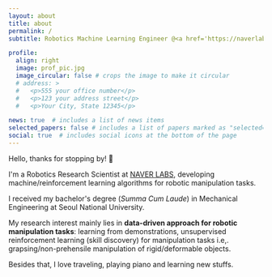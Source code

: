 ```yaml
---
layout: about
title: about
permalink: /
subtitle: Robotics Machine Learning Engineer @<a href='https://naverlabs.com'>NAVER LABS</a>.

profile:
  align: right
  image: prof_pic.jpg
  image_circular: false # crops the image to make it circular
  # address: >
  #   <p>555 your office number</p>
  #   <p>123 your address street</p>
  #   <p>Your City, State 12345</p>

news: true  # includes a list of news items
selected_papers: false # includes a list of papers marked as "selected={true}"
social: true  # includes social icons at the bottom of the page
---
```


Hello, thanks for stopping by! 👋

I'm a Robotics Research Scientist at [NAVER LABS](https://naverlabs.com), developing machine/reinforcement learning algorithms for robotic manipulation tasks. 

I received my bachelor's degree (*Summa Cum Laude*) in Mechanical Engineering at Seoul National University.

My research interest mainly lies in **data-driven approach for robotic manipulation tasks**: 
learning from demonstrations, unsupervised reinforcement learning (skill discovery) for manipulation tasks i.e,. grapsing/non-prehensile manipulation of rigid/deformable objects.

Besides that, I love traveling, playing piano and learning new stuffs. 